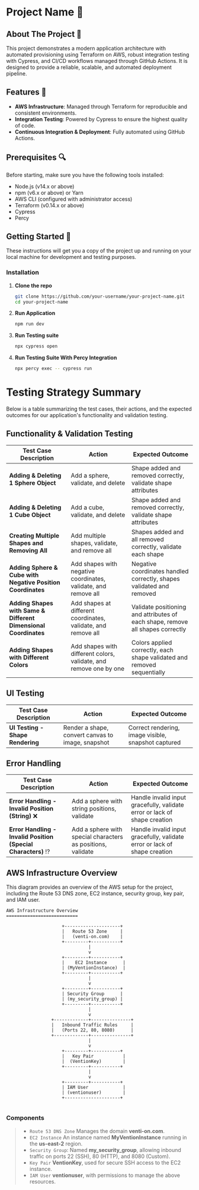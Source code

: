 # Project Name 🌟

## About The Project 📘

This project demonstrates a modern application architecture with automated provisioning using Terraform on AWS, robust integration testing with Cypress, and CI/CD workflows managed through GitHub Actions. It is designed to provide a reliable, scalable, and automated deployment pipeline.

## Features 🌟

- **AWS Infrastructure**: Managed through Terraform for reproducible and consistent environments.
- **Integration Testing**: Powered by Cypress to ensure the highest quality of code.
- **Continuous Integration & Deployment**: Fully automated using GitHub Actions.

## Prerequisites 🔍

Before starting, make sure you have the following tools installed:
- Node.js (v14.x or above)
- npm (v6.x or above) or Yarn
- AWS CLI (configured with administrator access)
- Terraform (v0.14.x or above)
- Cypress 
- Percy 

## Getting Started 🚀

These instructions will get you a copy of the project up and running on your local machine for development and testing purposes.

### Installation

1. **Clone the repo**
   ```sh
   git clone https://github.com/your-username/your-project-name.git
   cd your-project-name

2. **Run Application**
   ```sh
   npm run dev

3. **Run Testing suite**
   ```sh
   npx cypress open

4. **Run Testing Suite With Percy Integration**
   ```sh
   npx percy exec -- cypress run  

# Testing Strategy Summary

Below is a table summarizing the test cases, their actions, and the expected outcomes for our application's functionality and validation testing.

## Functionality & Validation Testing
| Test Case Description                                           | Action                                                  | Expected Outcome                                                   |
|-----------------------------------------------------------------|---------------------------------------------------------|--------------------------------------------------------------------|
| **Adding & Deleting 1 Sphere Object**                           | Add a sphere, validate, and delete                      | Shape added and removed correctly, validate shape attributes       |
| **Adding & Deleting 1 Cube Object**                             | Add a cube, validate, and delete                        | Shape added and removed correctly, validate shape attributes       |
| **Creating Multiple Shapes and Removing All**                   | Add multiple shapes, validate, and remove all           | Shapes added and all removed correctly, validate each shape        |
| **Adding Sphere & Cube with Negative Position Coordinates**     | Add shapes with negative coordinates, validate, and remove all | Negative coordinates handled correctly, shapes validated and removed |
| **Adding Shapes with Same & Different Dimensional Coordinates** | Add shapes at different coordinates, validate, and remove all | Validate positioning and attributes of each shape, remove all shapes correctly |
| **Adding Shapes with Different Colors**                         | Add shapes with different colors, validate, and remove one by one | Colors applied correctly, each shape validated and removed sequentially |

## UI Testing
| Test Case Description                             | Action                               | Expected Outcome                                    |
|---------------------------------------------------|--------------------------------------|-----------------------------------------------------|
| **UI Testing - Shape Rendering**                  | Render a shape, convert canvas to image, snapshot | Correct rendering, image visible, snapshot captured |

## Error Handling
| Test Case Description                             | Action                                   | Expected Outcome                                    |
|---------------------------------------------------|------------------------------------------|-----------------------------------------------------|
| **Error Handling - Invalid Position (String)** :x:          | Add a sphere with string positions, validate | Handle invalid input gracefully, validate error or lack of shape creation |
| **Error Handling - Invalid Position (Special Characters)** :interrobang: | Add a sphere with special characters as positions, validate | Handle invalid input gracefully, validate error or lack of shape creation |

## AWS Infrastructure Overview

This diagram provides an overview of the AWS setup for the project, including the Route 53 DNS zone, EC2 instance, security group, key pair, and IAM user.

```plaintext
AWS Infrastructure Overview
===========================

                     +---------------------+
                     |   Route 53 Zone     |
                     |   (venti-on.com)    |
                     +---------+-----------+
                               |
                               v
                     +---------+-----------+
                     |    EC2 Instance      |
                     | (MyVentionInstance)  |
                     +---------+-----------+
                               |
                               v
                     +---------+-----------+
                     | Security Group      |
                     | (my_security_group) |
                     +---------+-----------+
                               |
                               v
                 +-------------+---------------+
                 |   Inbound Traffic Rules     |
                 |   (Ports 22, 80, 8080)      |
                 +-------------+---------------+
                               |
                               v
                     +---------+-----------+
                     |   Key Pair           |
                     |  (VentionKey)        |
                     +---------+-----------+
                               |
                               v
                     +---------+-----------+
                     | IAM User             |
                     | (ventionuser)        |
                     +---------------------+


```
### Components

> - `Route 53 DNS Zone` Manages the domain **venti-on.com**.
> - `EC2 Instance` An instance named **MyVentionInstance** running in the **us-east-2** region.
> - `Security Group`: Named **my_security_group**, allowing inbound traffic on ports 22 (SSH), 80 (HTTP), and 8080 (Custom).
> - `Key Pair` **VentionKey**, used for secure SSH access to the EC2 instance.
> - `IAM User` **ventionuser**, with permissions to manage the above resources.



